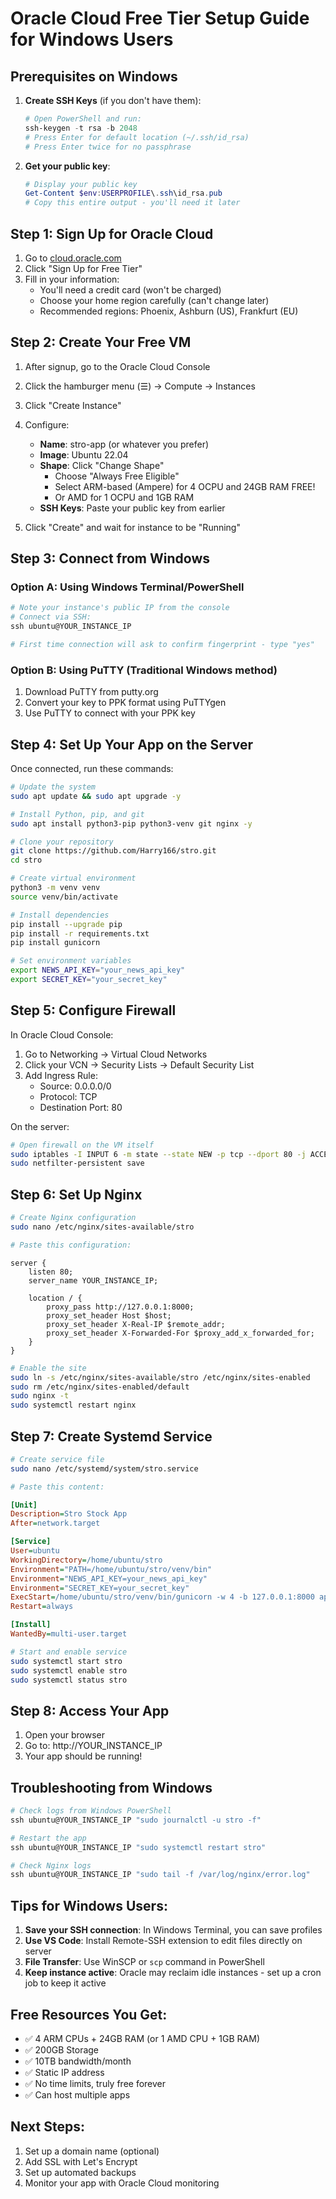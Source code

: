 # Oracle Cloud Free Tier Setup Guide for Windows Users

## Prerequisites on Windows

1. **Create SSH Keys** (if you don't have them):
   ```powershell
   # Open PowerShell and run:
   ssh-keygen -t rsa -b 2048
   # Press Enter for default location (~/.ssh/id_rsa)
   # Press Enter twice for no passphrase
   ```

2. **Get your public key**:
   ```powershell
   # Display your public key
   Get-Content $env:USERPROFILE\.ssh\id_rsa.pub
   # Copy this entire output - you'll need it later
   ```

## Step 1: Sign Up for Oracle Cloud

1. Go to [cloud.oracle.com](https://cloud.oracle.com)
2. Click "Sign Up for Free Tier"
3. Fill in your information:
   - You'll need a credit card (won't be charged)
   - Choose your home region carefully (can't change later)
   - Recommended regions: Phoenix, Ashburn (US), Frankfurt (EU)

## Step 2: Create Your Free VM

1. After signup, go to the Oracle Cloud Console
2. Click the hamburger menu (☰) → Compute → Instances
3. Click "Create Instance"
4. Configure:
   - **Name**: stro-app (or whatever you prefer)
   - **Image**: Ubuntu 22.04
   - **Shape**: Click "Change Shape"
     - Choose "Always Free Eligible"
     - Select ARM-based (Ampere) for 4 OCPU and 24GB RAM FREE!
     - Or AMD for 1 OCPU and 1GB RAM
   - **SSH Keys**: Paste your public key from earlier

5. Click "Create" and wait for instance to be "Running"

## Step 3: Connect from Windows

### Option A: Using Windows Terminal/PowerShell
```powershell
# Note your instance's public IP from the console
# Connect via SSH:
ssh ubuntu@YOUR_INSTANCE_IP

# First time connection will ask to confirm fingerprint - type "yes"
```

### Option B: Using PuTTY (Traditional Windows method)
1. Download PuTTY from putty.org
2. Convert your key to PPK format using PuTTYgen
3. Use PuTTY to connect with your PPK key

## Step 4: Set Up Your App on the Server

Once connected, run these commands:

```bash
# Update the system
sudo apt update && sudo apt upgrade -y

# Install Python, pip, and git
sudo apt install python3-pip python3-venv git nginx -y

# Clone your repository
git clone https://github.com/Harry166/stro.git
cd stro

# Create virtual environment
python3 -m venv venv
source venv/bin/activate

# Install dependencies
pip install --upgrade pip
pip install -r requirements.txt
pip install gunicorn

# Set environment variables
export NEWS_API_KEY="your_news_api_key"
export SECRET_KEY="your_secret_key"
```

## Step 5: Configure Firewall

In Oracle Cloud Console:
1. Go to Networking → Virtual Cloud Networks
2. Click your VCN → Security Lists → Default Security List
3. Add Ingress Rule:
   - Source: 0.0.0.0/0
   - Protocol: TCP
   - Destination Port: 80

On the server:
```bash
# Open firewall on the VM itself
sudo iptables -I INPUT 6 -m state --state NEW -p tcp --dport 80 -j ACCEPT
sudo netfilter-persistent save
```

## Step 6: Set Up Nginx

```bash
# Create Nginx configuration
sudo nano /etc/nginx/sites-available/stro

# Paste this configuration:
```

```nginx
server {
    listen 80;
    server_name YOUR_INSTANCE_IP;

    location / {
        proxy_pass http://127.0.0.1:8000;
        proxy_set_header Host $host;
        proxy_set_header X-Real-IP $remote_addr;
        proxy_set_header X-Forwarded-For $proxy_add_x_forwarded_for;
    }
}
```

```bash
# Enable the site
sudo ln -s /etc/nginx/sites-available/stro /etc/nginx/sites-enabled
sudo rm /etc/nginx/sites-enabled/default
sudo nginx -t
sudo systemctl restart nginx
```

## Step 7: Create Systemd Service

```bash
# Create service file
sudo nano /etc/systemd/system/stro.service

# Paste this content:
```

```ini
[Unit]
Description=Stro Stock App
After=network.target

[Service]
User=ubuntu
WorkingDirectory=/home/ubuntu/stro
Environment="PATH=/home/ubuntu/stro/venv/bin"
Environment="NEWS_API_KEY=your_news_api_key"
Environment="SECRET_KEY=your_secret_key"
ExecStart=/home/ubuntu/stro/venv/bin/gunicorn -w 4 -b 127.0.0.1:8000 app:app
Restart=always

[Install]
WantedBy=multi-user.target
```

```bash
# Start and enable service
sudo systemctl start stro
sudo systemctl enable stro
sudo systemctl status stro
```

## Step 8: Access Your App

1. Open your browser
2. Go to: http://YOUR_INSTANCE_IP
3. Your app should be running!

## Troubleshooting from Windows

```powershell
# Check logs from Windows PowerShell
ssh ubuntu@YOUR_INSTANCE_IP "sudo journalctl -u stro -f"

# Restart the app
ssh ubuntu@YOUR_INSTANCE_IP "sudo systemctl restart stro"

# Check Nginx logs
ssh ubuntu@YOUR_INSTANCE_IP "sudo tail -f /var/log/nginx/error.log"
```

## Tips for Windows Users:

1. **Save your SSH connection**: In Windows Terminal, you can save profiles
2. **Use VS Code**: Install Remote-SSH extension to edit files directly on server
3. **File Transfer**: Use WinSCP or `scp` command in PowerShell
4. **Keep instance active**: Oracle may reclaim idle instances - set up a cron job to keep it active

## Free Resources You Get:
- ✅ 4 ARM CPUs + 24GB RAM (or 1 AMD CPU + 1GB RAM)
- ✅ 200GB Storage
- ✅ 10TB bandwidth/month
- ✅ Static IP address
- ✅ No time limits, truly free forever
- ✅ Can host multiple apps

## Next Steps:
1. Set up a domain name (optional)
2. Add SSL with Let's Encrypt
3. Set up automated backups
4. Monitor your app with Oracle Cloud monitoring
